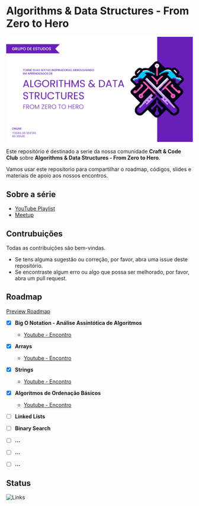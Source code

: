 # Algorithms &amp; Data Structures - From Zero to Hero

![Algorithms &amp; Data Structures - From Zero to Hero](./media/algorithms_data_structures.jpg)


Este repositório é destinado a serie da nossa comunidade **Craft & Code Club** sobre **Algorithms &amp; Data Structures - From Zero to Hero**.

Vamos usar este repositorio para compartilhar o roadmap, códigos, slides e materiais de apoio aos nossos encontros.


## Sobre a série

- [YouTube Playlist](https://www.youtube.com/watch?v=MtLv9Rwb55Q&list=PLl10TyPY67Jgbh4QdRlRKr-7PjB9i5hWg)
- [Meetup](https://www.meetup.com/craft-code-club/events/)


## Contrubuições

Todas as contribuições são bem-vindas.

* Se tens alguma sugestão ou correção, por favor, abra uma issue deste repositório.
* Se encontraste algum erro ou algo que possa ser melhorado, por favor, abra um pull request.


## Roadmap

[Preview Roadmap](https://whimsical.com/roadmap-BVA8gnSNM2D296qmrjwvY4)


- [x] **Big O Notation - Análise Assintótica de Algoritmos**
  - [Youtube - Encontro](https://www.youtube.com/watch?v=MtLv9Rwb55Q)
- [x] **Arrays**
  - [Youtube - Encontro](https://www.youtube.com/watch?v=c95xvXCU34A)
- [x] **Strings**
  - [Youtube - Encontro](https://www.youtube.com/watch?v=B9CCEwjoXBk)
- [x] **Algoritmos de Ordenação Básicos**
  - [Youtube - Encontro](https://www.youtube.com/watch?v=GxhxsbbzaTI)
- [ ] **Linked Lists**
- [ ] **Binary Search**
- [ ] **...**
- [ ] **...**
- [ ] **...**


## Status

![Links](hhttps://github.com/craft-code-club/algorithms-data-structures-from-zero-to-hero/actions/workflows/markdown-link-check.yml/badge.svg)
